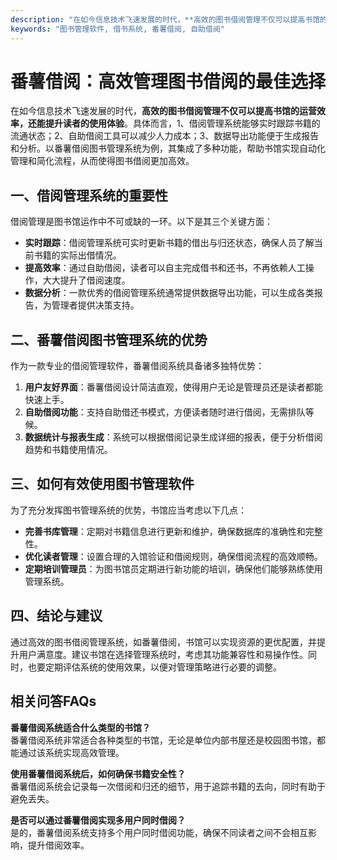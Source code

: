 ```yaml
---
description: "在如今信息技术飞速发展的时代，**高效的图书借阅管理不仅可以提高书馆的运营效率，还能提升读者的使用体验**。具体而言，1、借阅管理系统能够实时跟踪书籍的流通状态；2、自助借阅工具可以减少人力成本；3、数据导出功能便于生成报告和分析。以番薯借阅图书管理系统为例，其集成了多种功能，帮助书馆实现自动化管理和简化流程，从而使得图书借阅更加高效。"
keywords: "图书管理软件, 借书系统, 番薯借阅, 自助借阅"
---
```

# 番薯借阅：高效管理图书借阅的最佳选择

在如今信息技术飞速发展的时代，**高效的图书借阅管理不仅可以提高书馆的运营效率，还能提升读者的使用体验**。具体而言，1、借阅管理系统能够实时跟踪书籍的流通状态；2、自助借阅工具可以减少人力成本；3、数据导出功能便于生成报告和分析。以番薯借阅图书管理系统为例，其集成了多种功能，帮助书馆实现自动化管理和简化流程，从而使得图书借阅更加高效。

## 一、借阅管理系统的重要性

借阅管理是图书馆运作中不可或缺的一环。以下是其三个关键方面：

- **实时跟踪**：借阅管理系统可实时更新书籍的借出与归还状态，确保人员了解当前书籍的实际出借情况。
- **提高效率**：通过自助借阅，读者可以自主完成借书和还书，不再依赖人工操作，大大提升了借阅速度。
- **数据分析**：一款优秀的借阅管理系统通常提供数据导出功能，可以生成各类报告，为管理者提供决策支持。

## 二、番薯借阅图书管理系统的优势

作为一款专业的借阅管理软件，番薯借阅系统具备诸多独特优势：

1. **用户友好界面**：番薯借阅设计简洁直观，使得用户无论是管理员还是读者都能快速上手。
2. **自助借阅功能**：支持自助借还书模式，方便读者随时进行借阅，无需排队等候。
3. **数据统计与报表生成**：系统可以根据借阅记录生成详细的报表，便于分析借阅趋势和书籍使用情况。

## 三、如何有效使用图书管理软件

为了充分发挥图书管理系统的优势，书馆应当考虑以下几点：

- **完善书库管理**：定期对书籍信息进行更新和维护，确保数据库的准确性和完整性。
- **优化读者管理**：设置合理的入馆验证和借阅规则，确保借阅流程的高效顺畅。
- **定期培训管理员**：为图书馆员定期进行新功能的培训，确保他们能够熟练使用管理系统。

## 四、结论与建议

通过高效的图书借阅管理系统，如番薯借阅，书馆可以实现资源的更优配置，并提升用户满意度。建议书馆在选择管理系统时，考虑其功能兼容性和易操作性。同时，也要定期评估系统的使用效果，以便对管理策略进行必要的调整。

## 相关问答FAQs

**番薯借阅系统适合什么类型的书馆？**  
番薯借阅系统非常适合各种类型的书馆，无论是单位内部书屋还是校园图书馆，都能通过该系统实现高效管理。

**使用番薯借阅系统后，如何确保书籍安全性？**  
番薯借阅系统会记录每一次借阅和归还的细节，用于追踪书籍的去向，同时有助于避免丢失。

**是否可以通过番薯借阅实现多用户同时借阅？**  
是的，番薯借阅系统支持多个用户同时借阅功能，确保不同读者之间不会相互影响，提升借阅效率。
